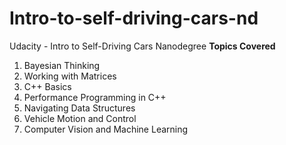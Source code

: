 # Intro-to-self-driving-cars-nd
Udacity - Intro to Self-Driving Cars Nanodegree
**Topics Covered**
1. Bayesian Thinking
2. Working with Matrices
3. C++ Basics
4. Performance Programming in C++
5. Navigating Data Structures
6. Vehicle Motion and Control
7. Computer Vision and Machine Learning
